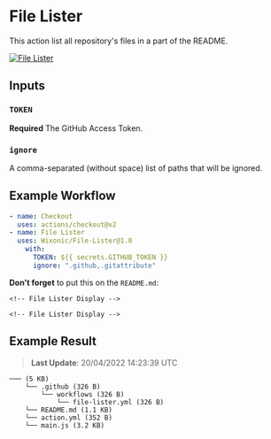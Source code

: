 # File Lister

This action list all repository's files in a part of the README.

[![File Lister](https://github.com/Wixonic/File-Lister/actions/workflows/file-lister.yml/badge.svg)](https://github.com/Wixonic/File-Lister/actions/workflows/file-lister.yml)

## Inputs

### `TOKEN`

**Required** The GitHub Access Token.

### `ignore`

A comma-separated (without space) list of paths that will be ignored.

## Example Workflow

```yaml
- name: Checkout
  uses: actions/checkout@v2
- name: File Lister
  uses: Wixonic/File-Lister@1.0
    with:
      TOKEN: ${{ secrets.GITHUB_TOKEN }}
      ignore: ".github,.gitattribute"
```

**Don't forget** to put this on the `README.md`:

<code>&lt;!-- File Lister Display --></code>

<code>&lt;!-- File Lister Display --></code>

## Example Result

<!-- File Lister Display -->
> **Last Update**: 20/04/2022 14:23:39 UTC

```
─── (5 KB) 
    └── .github (326 B) 
        └── workflows (326 B) 
            └── file-lister.yml (326 B)
    └── README.md (1.1 KB)
    └── action.yml (352 B)
    └── main.js (3.2 KB)
```
<!-- File Lister Display -->
